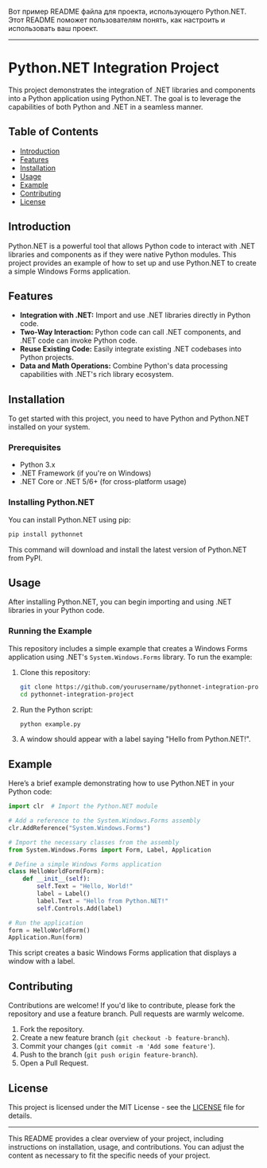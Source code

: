 Вот пример README файла для проекта, использующего Python.NET. Этот README поможет пользователям понять, как настроить и использовать ваш проект.

---

# Python.NET Integration Project

This project demonstrates the integration of .NET libraries and components into a Python application using Python.NET. The goal is to leverage the capabilities of both Python and .NET in a seamless manner.

## Table of Contents

- [Introduction](#introduction)
- [Features](#features)
- [Installation](#installation)
- [Usage](#usage)
- [Example](#example)
- [Contributing](#contributing)
- [License](#license)

## Introduction

Python.NET is a powerful tool that allows Python code to interact with .NET libraries and components as if they were native Python modules. This project provides an example of how to set up and use Python.NET to create a simple Windows Forms application.

## Features

- **Integration with .NET:** Import and use .NET libraries directly in Python code.
- **Two-Way Interaction:** Python code can call .NET components, and .NET code can invoke Python code.
- **Reuse Existing Code:** Easily integrate existing .NET codebases into Python projects.
- **Data and Math Operations:** Combine Python's data processing capabilities with .NET's rich library ecosystem.

## Installation

To get started with this project, you need to have Python and Python.NET installed on your system.

### Prerequisites

- Python 3.x
- .NET Framework (if you're on Windows)
- .NET Core or .NET 5/6+ (for cross-platform usage)

### Installing Python.NET

You can install Python.NET using pip:

```bash
pip install pythonnet
```

This command will download and install the latest version of Python.NET from PyPI.

## Usage

After installing Python.NET, you can begin importing and using .NET libraries in your Python code.

### Running the Example

This repository includes a simple example that creates a Windows Forms application using .NET's `System.Windows.Forms` library. To run the example:

1. Clone this repository:

   ```bash
   git clone https://github.com/yourusername/pythonnet-integration-project.git
   cd pythonnet-integration-project
   ```

2. Run the Python script:

   ```bash
   python example.py
   ```

3. A window should appear with a label saying "Hello from Python.NET!".

## Example

Here’s a brief example demonstrating how to use Python.NET in your Python code:

```python
import clr  # Import the Python.NET module

# Add a reference to the System.Windows.Forms assembly
clr.AddReference("System.Windows.Forms")

# Import the necessary classes from the assembly
from System.Windows.Forms import Form, Label, Application

# Define a simple Windows Forms application
class HelloWorldForm(Form):
    def __init__(self):
        self.Text = "Hello, World!"
        label = Label()
        label.Text = "Hello from Python.NET!"
        self.Controls.Add(label)

# Run the application
form = HelloWorldForm()
Application.Run(form)
```

This script creates a basic Windows Forms application that displays a window with a label.

## Contributing

Contributions are welcome! If you'd like to contribute, please fork the repository and use a feature branch. Pull requests are warmly welcome.

1. Fork the repository.
2. Create a new feature branch (`git checkout -b feature-branch`).
3. Commit your changes (`git commit -m 'Add some feature'`).
4. Push to the branch (`git push origin feature-branch`).
5. Open a Pull Request.

## License

This project is licensed under the MIT License - see the [LICENSE](LICENSE) file for details.

---

This README provides a clear overview of your project, including instructions on installation, usage, and contributions. You can adjust the content as necessary to fit the specific needs of your project.
